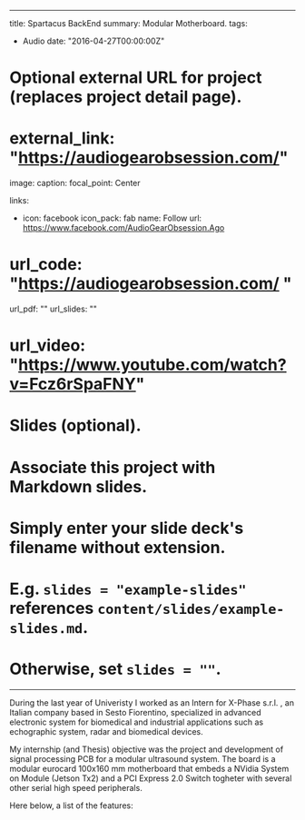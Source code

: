 
---
title: Spartacus BackEnd
summary: Modular Motherboard.
tags: 
 - Audio
date: "2016-04-27T00:00:00Z"

# Optional external URL for project (replaces project detail page). 
# external_link: "https://audiogearobsession.com/"

image:
  caption: 
  focal_point: Center

links:
- icon: facebook
  icon_pack: fab
  name: Follow
  url: https://www.facebook.com/AudioGearObsession.Ago
# url_code: "https://audiogearobsession.com/ "
url_pdf: ""
url_slides: ""
# url_video: "https://www.youtube.com/watch?v=Fcz6rSpaFNY"

# Slides (optional).
#   Associate this project with Markdown slides.
#   Simply enter your slide deck's filename without extension.
#   E.g. `slides = "example-slides"` references `content/slides/example-slides.md`.
#   Otherwise, set `slides = ""`.

---



During the last year of Univeristy I worked as an Intern for X-Phase s.r.l. , an Italian company based in Sesto Fiorentino, specialized in advanced electronic system for biomedical and industrial applications such as echographic system, radar and biomedical devices.

My internship (and Thesis) objective was the project and development of signal processing PCB for a modular ultrasound system.
The board is a modular eurocard 100x160 mm motherboard that embeds a NVidia System on Module (Jetson Tx2) and a PCI Express 2.0 Switch togheter with several other serial high speed peripherals.

Here below, a list of the features:









 





